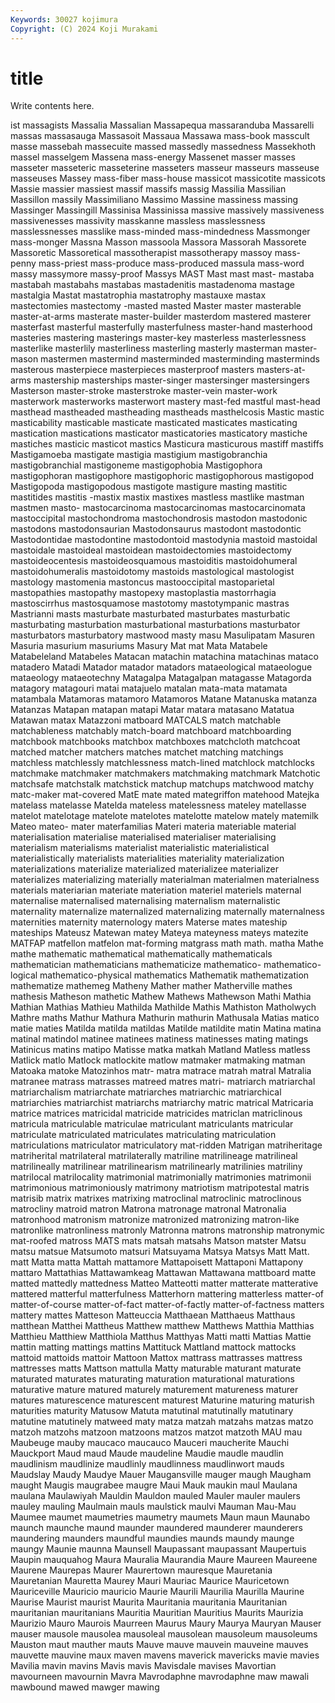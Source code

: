 ```yaml
---
Keywords: 30027 kojimura
Copyright: (C) 2024 Koji Murakami
---
```


# title

Write contents here.



ist massagists Massalia Massalian Massapequa massaranduba Massarelli massas massasauga
Massasoit Massaua Massawa mass-book masscult masse massebah massecuite massed massedly
massedness Massekhoth massel masselgem Massena mass-energy Massenet masser masses masseter
masseteric masseterine masseters masseur masseurs masseuse masseuses Massey mass-fiber mass-house
massicot massicotite massicots Massie massier massiest massif massifs massig Massilia
Massilian Massillon massily Massimiliano Massimo Massine massiness massing Massinger Massingill
Massinisa Massinissa massive massively massiveness massivenesses massivity masskanne massless masslessness
masslessnesses masslike mass-minded mass-mindedness Massmonger mass-monger Massna Masson massoola Massora
Massorah Massorete Massoretic Massoretical massotherapist massotherapy massoy mass-penny mass-priest mass-produce
mass-produced massula mass-word massy massymore massy-proof Massys MAST Mast mast
mast- mastaba mastabah mastabahs mastabas mastadenitis mastadenoma mastage mastalgia Mastat
mastatrophia mastatrophy mastauxe mastax mastectomies mastectomy -masted masted Master master
masterable master-at-arms masterate master-builder masterdom mastered masterer masterfast masterful masterfully
masterfulness master-hand masterhood masteries mastering masterings master-key masterless masterlessness masterlike
masterlily masterliness masterling masterly masterman master-mason mastermen mastermind masterminded masterminding
masterminds masterous masterpiece masterpieces masterproof masters masters-at-arms mastership masterships master-singer
mastersinger mastersingers Masterson master-stroke masterstroke master-vein master-work masterwork masterworks masterwort
mastery mast-fed mastful mast-head masthead mastheaded mastheading mastheads masthelcosis Mastic
mastic masticability masticable masticate masticated masticates masticating mastication mastications masticator
masticatories masticatory mastiche mastiches masticic masticot mastics Masticura masticurous mastiff
mastiffs Mastigamoeba mastigate mastigia mastigium mastigobranchia mastigobranchial mastigoneme mastigophobia Mastigophora
mastigophoran mastigophore mastigophoric mastigophorous mastigopod Mastigopoda mastigopodous mastigote mastigure masting
mastitic mastitides mastitis -mastix mastix mastixes mastless mastlike mastman mastmen
masto- mastocarcinoma mastocarcinomas mastocarcinomata mastoccipital mastochondroma mastochondrosis mastodon mastodonic mastodons
mastodonsaurian Mastodonsaurus mastodont mastodontic Mastodontidae mastodontine mastodontoid mastodynia mastoid mastoidal
mastoidale mastoideal mastoidean mastoidectomies mastoidectomy mastoideocentesis mastoideosquamous mastoiditis mastoidohumeral mastoidohumeralis
mastoidotomy mastoids mastological mastologist mastology mastomenia mastoncus mastooccipital mastoparietal mastopathies
mastopathy mastopexy mastoplastia mastorrhagia mastoscirrhus mastosquamose mastotomy mastotympanic mastras Mastrianni
masts masturbate masturbated masturbates masturbatic masturbating masturbation masturbational masturbations masturbator
masturbators masturbatory mastwood masty masu Masulipatam Masuren Masuria masurium masuriums
Masury Mat mat Mata Matabele Matabeleland Matabeles Matacan matachin matachina
matachinas mataco matadero Matadi Matador matador matadors mataeological mataeologue mataeology
mataeotechny Matagalpa Matagalpan matagasse Matagorda matagory matagouri matai matajuelo matalan
mata-mata matamata matambala Matamoras matamoro Matamoros Matane Matanuska matanza Matanzas
Matapan matapan matapi Matar matara matasano Matatua Matawan matax Matazzoni
matboard MATCALS match matchable matchableness matchably match-board matchboard matchboarding matchbook
matchbooks matchbox matchboxes matchcloth matchcoat matched matcher matchers matches matchet
matching matchings matchless matchlessly matchlessness match-lined matchlock matchlocks matchmake matchmaker
matchmakers matchmaking matchmark Matchotic matchsafe matchstalk matchstick matchup matchups matchwood
matchy matc-maker mat-covered MatE mate mated mategriffon matehood Matejka matelass
matelasse Matelda mateless matelessness mateley matellasse matelot matelotage matelote matelotes
matelotte matelow mately matemilk Mateo mateo- mater materfamilias Materi materia
materiable material materialisation materialise materialised materialiser materialising materialism materialisms materialist
materialistic materialistical materialistically materialists materialities materiality materialization materializations materialize materialized
materializee materializer materializes materializing materially materialman materialmen materialness materials materiarian
materiate materiation materiel materiels maternal maternalise maternalised maternalising maternalism maternalistic
maternality maternalize maternalized maternalizing maternally maternalness maternities maternity maternology maters
Materse mates mateship mateships Mateusz Matewan matey Mateya mateyness mateys
matezite MATFAP matfellon matfelon mat-forming matgrass math math. matha Mathe
mathe mathematic mathematical mathematically mathematicals mathematician mathematicians mathematicize mathematico- mathematico-logical
mathematico-physical mathematics Mathematik mathematization mathematize mathemeg Matheny Mather mather Matherville
mathes mathesis Matheson mathetic Mathew Mathews Mathewson Mathi Mathia Mathian
Mathias Mathieu Mathilda Mathilde Mathis Mathiston Matholwych Mathre maths Mathur
Mathura Mathurin mathurin Mathusala Matias matico matie maties Matilda matilda
matildas Matilde matildite matin Matina matina matinal matindol matinee matinees
matiness matinesses mating matings Matinicus matins matipo Matisse matka matkah
Matland Matless matless Matlick matlo Matlock matlockite matlow matmaker matmaking
matman Matoaka matoke Matozinhos matr- matra matrace matrah matral Matralia
matranee matrass matrasses matreed matres matri- matriarch matriarchal matriarchalism matriarchate
matriarches matriarchic matriarchical matriarchies matriarchist matriarchs matriarchy matric matrical Matricaria
matrice matrices matricidal matricide matricides matriclan matriclinous matricula matriculable matriculae
matriculant matriculants matricular matriculate matriculated matriculates matriculating matriculation matriculations matriculator
matriculatory mat-ridden Matrigan matriheritage matriherital matrilateral matrilaterally matriline matrilineage matrilineal
matrilineally matrilinear matrilinearism matrilinearly matrilinies matriliny matrilocal matrilocality matrimonial matrimonially
matrimonies matrimonii matrimonious matrimoniously matrimony matriotism matripotestal matris matrisib matrix
matrixes matrixing matroclinal matroclinic matroclinous matrocliny matroid matron Matrona matronage
matronal Matronalia matronhood matronism matronize matronized matronizing matron-like matronlike matronliness
matronly Matronna matrons matronship matronymic mat-roofed matross MATS mats matsah
matsahs Matson matster Matsu matsu matsue Matsumoto matsuri Matsuyama Matsya
Matsys Matt Matt. matt Matta matta Mattah mattamore Mattapoisett Mattaponi
Mattapony mattaro Mattathias Mattawamkeag Mattawan Mattawana mattboard matte matted mattedly
mattedness Matteo Matteotti matter matterate matterative mattered matterful matterfulness Matterhorn
mattering matterless matter-of matter-of-course matter-of-fact matter-of-factly matter-of-factness matters mattery mattes
Matteson Matteuccia Matthaean Matthaeus Matthaus matthean Matthei Mattheus Matthew matthew
Matthews Matthia Matthias Matthieu Matthiew Matthiola Matthus Matthyas Matti matti
Mattias Mattie mattin matting mattings mattins Mattituck Mattland mattock mattocks
mattoid mattoids mattoir Mattoon Mattox mattrass mattrasses mattress mattresses matts
Mattson mattulla Matty maturable maturant maturate maturated maturates maturating maturation
maturational maturations maturative mature matured maturely maturement matureness maturer matures
maturescence maturescent maturest Maturine maturing maturish maturities maturity Matusow Matuta
matutinal matutinally matutinary matutine matutinely matweed maty matza matzah matzahs
matzas matzo matzoh matzohs matzoon matzoons matzos matzot matzoth MAU
mau Maubeuge mauby maucaco maucauco Mauceri maucherite Mauchi Mauckport Maud
maud Maude maudeline Maudie maudle maudlin maudlinism maudlinize maudlinly maudlinness
maudlinwort mauds Maudslay Maudy Maudye Mauer Maugansville mauger maugh Maugham
maught Maugis maugrabee maugre Maui Mauk maukin maul Maulana maulana
Maulawiyah Mauldin Mauldon mauled Mauler mauler maulers mauley mauling Maulmain
mauls maulstick maulvi Mauman Mau-Mau Maumee maumet maumetries maumetry maumets
Maun maun Maunabo maunch maunche maund maunder maundered maunderer maunderers
maundering maunders maundful maundies maunds maundy maunge maungy Maunie maunna
Maunsell Maupassant maupassant Maupertuis Maupin mauquahog Maura Mauralia Maurandia Maure
Maureen Maureene Maurene Maurepas Maurer Maurertown mauresque Mauretania Mauretanian Mauretta
Maurey Mauri Mauriac Maurice Mauricetown Mauriceville Mauricio mauricio Maurie Maurili
Maurilia Maurilla Maurine Maurise Maurist maurist Maurita Mauritania mauritania Mauritanian
mauritanian mauritanians Mauritia Mauritian Mauritius Maurits Maurizia Maurizio Mauro Maurois
Maurreen Maurus Maury Maurya Mauryan Mauser mauser mausole mausolea mausoleal
mausolean mausoleum mausoleums Mauston maut mauther mauts Mauve mauve mauvein
mauveine mauves mauvette mauvine maux maven mavens maverick mavericks mavie
mavies Mavilia mavin mavins Mavis mavis Mavisdale mavises Mavortian mavourneen
mavournin Mavra Mavrodaphne mavrodaphne maw mawali mawbound mawed mawger mawing
